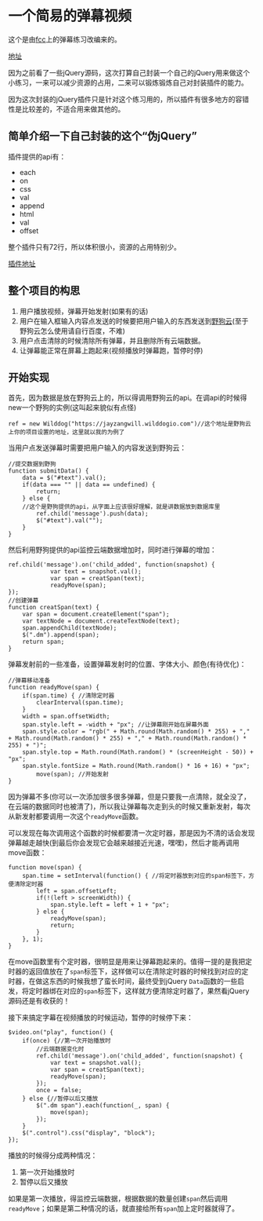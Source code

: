 # 一个简易的弹幕视频

这个是由[fcc](https://freecodecamp.cn/challenges/design-a-danmu-app)上的弹幕练习改编来的。

[地址](https://jayzangwill.github.io/Barrage/)

因为之前看了一些jQuery源码，这次打算自己封装一个自己的jQuery用来做这个小练习，一来可以减少资源的占用，二来可以锻炼锻炼自己对封装插件的能力。

因为这次封装的jQuery插件只是针对这个练习用的，所以插件有很多地方的容错性是比较差的，不适合用来做其他的。

## 简单介绍一下自己封装的这个“伪jQuery”

插件提供的api有：

* each
* on
* css
* val
* append
* html
* val
* offset

整个插件只有72行，所以体积很小，资源的占用特别少。

[插件地址](https://github.com/JayZangwill/Barrage/blob/master/js/forindex.js)

## 整个项目的构思

1. 用户播放视频，弹幕开始发射(如果有的话)
2. 用户在输入框输入内容点发送的时候要把用户输入的东西发送到[野狗云](https://www.wilddog.com/)(至于野狗云怎么使用请自行百度，不难)
3. 用户点击清除的时候清除所有弹幕，并且删除所有云端数据。
4. 让弹幕能正常在屏幕上跑起来(视频播放时弹幕跑，暂停时停)

## 开始实现

首先，因为数据是放在野狗云上的，所以得调用野狗云的api。在调api的时候得new一个野狗的实例(这叫起来貌似有点怪)

	ref = new Wilddog("https://jayzangwill.wilddogio.com")//这个地址是野狗云上你的项目设置的地址，这里就以我的为例了
当用户点发送弹幕时需要把用户输入的内容发送到野狗云：

	//提交数据到野狗
	function submitData() {
		data = $("#text").val();
		if(data === "" || data == undefined) {
			return;
		} else {
		//这个是野狗提供的api，从字面上应该很好理解，就是讲数据放到数据库里
			ref.child('message').push(data);
			$("#text").val("");
		}
	}

然后利用野狗提供的api监控云端数据增加时，同时进行弹幕的增加：

	ref.child('message').on('child_added', function(snapshot) {
				var text = snapshot.val();
				var span = creatSpan(text);
				readyMove(span);
	});
	//创建弹幕
	function creatSpan(text) {
		var span = document.createElement("span");
		var textNode = document.createTextNode(text);
		span.appendChild(textNode);
		$(".dm").append(span);
		return span;
	}

弹幕发射前的一些准备，设置弹幕发射时的位置、字体大小、颜色(有待优化)：

	//弹幕移动准备
	function readyMove(span) {
		if(span.time) { //清除定时器
			clearInterval(span.time);
		}
		width = span.offsetWidth;
		span.style.left = -width + "px"; //让弹幕刚开始在屏幕外面
		span.style.color = "rgb(" + Math.round(Math.random() * 255) + "," + Math.round(Math.random() * 255) + "," + Math.round(Math.random() * 255) + ")";
		span.style.top = Math.round(Math.random() * (screenHeight - 50)) + "px";
		span.style.fontSize = Math.round(Math.random() * 16 + 16) + "px";
			move(span); //开始发射
	}
	
因为弹幕不多(你可以一次添加很多很多弹幕，但是只要我一点清除，就全没了，在云端的数据同时也被清了)，所以我让弹幕每次走到头的时候又重新发射，每次从新发射都要调用一次这个`readyMove`函数。

可以发现在每次调用这个函数的时候都要清一次定时器，那是因为不清的话会发现弹幕越走越快(到最后你会发现它会越来越接近光速，嘿嘿)，然后才能再调用move函数：

	function move(span) {
		span.time = setInterval(function() { //将定时器放到对应的span标签下，方便清除定时器
			left = span.offsetLeft;
			if(!(left > screenWidth)) {
				span.style.left = left + 1 + "px";
			} else {
				readyMove(span);
				return;
			}
		}, 1);
	}

在move函数里有个定时器，很明显是用来让弹幕跑起来的。值得一提的是我把定时器的返回值放在了`span`标签下，这样做可以在清除定时器的时候找到对应的定时器，在做这东西的时候我想了蛮长时间，最终受到jQuery `Data`函数的一些启发，将定时器绑在对应的`span`标签下，这样就方便清除定时器了，果然看jQuery源码还是有收获的！

接下来搞定字幕在视频播放的时候运动，暂停的时候停下来：

	$video.on("play", function() {
		if(once) {//第一次开始播放时
			//云端数据变化时
			ref.child('message').on('child_added', function(snapshot) {
				var text = snapshot.val();
				var span = creatSpan(text);
				readyMove(span);
			});
			once = false;
		} else {//暂停以后又播放
			$(".dm span").each(function(_, span) {
				move(span);
			});
		}
		$(".control").css("display", "block");
	});

播放的时候得分成两种情况：

1. 第一次开始播放时
2. 暂停以后又播放

如果是第一次播放，得监控云端数据，根据数据的数量创建`span`然后调用`readyMove`；如果是第二种情况的话，就直接给所有`span`加上定时器就得了。
